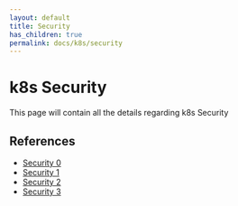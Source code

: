 ```yaml
---
layout: default
title: Security
has_children: true
permalink: docs/k8s/security
---
```


# k8s Security
This page will contain all the details regarding k8s Security
## References
* [Security 0](https://www.cncf.io/?s=security)
* [Security 1](https://www.cncf.io/blog/2021/03/22/kubernetes-security/)
* [Security 2](https://www.cncf.io/online-programs/cloud-native-live-enforce-configuration-security-checks-for-yaml-files-helm-charts-with-kubelinter/)
* [Security 3](https://www.cncf.io/online-programs/this-week-in-cloud-native-hacking-kubernetes-using-fileless-malware-to-breach-k8s-bypassing-common-security-tools-and-stealing-your-secrets/)